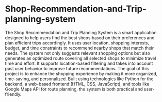 # Shop-Recommendation-and-Trip-planning-system
The Shop Recommendation and Trip Planning System is a smart application designed to help users find the best shops based on their preferences and plan efficient trips accordingly. It uses user location, shopping interests, budget, and time constraints to recommend nearby shops that match their needs. The system not only suggests relevant shopping options but also generates an optimized route covering all selected shops to minimize travel time and effort. It supports location-based filtering and takes into account past user behavior to improve future recommendations. The goal of this project is to enhance the shopping experience by making it more organized, time-saving, and personalized. Built using technologies like Python for the backend, a web-based frontend (HTML, CSS, JavaScript), and tools like Google Maps API for route planning, the system is both practical and user-friendly.
